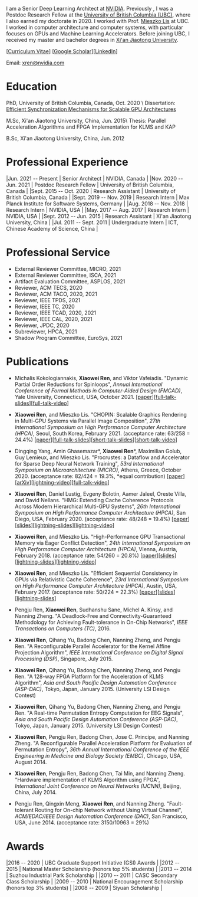 I am a Senior Deep Learning Architect at [NVIDIA](https://www.nvidia.com/en-us/). Previously , I was a Postdoc Research Fellow at the [University of British Columbia (UBC)](http://www.ece.ubc.ca), where I also earned my doctorate in 2020. I worked with Prof. [Mieszko Lis](http://mieszko.ece.ubc.ca) at UBC. I worked in computer architecture and computer systems, with particular focuses on GPUs and Machine Learning Accelerators. Before joining UBC, I received my master and bachelor degrees in [Xi'an Jiaotong University](http://en.xjtu.edu.cn/).

[[Curriculum Vitae](./docs/Xiaowei_Ren_CV.pdf)] [[Google Scholar](https://scholar.google.ca/citations?user=5t92QC0AAAAJ&hl=en)][[LinkedIn](https://www.linkedin.com/in/xiaowei-ren-95a7318a/)]

Email: xren@nvidia.com

# Education

PhD, University of British Columbia, Canada, Oct. 2020 \\
Dissertation: [Efficient Synchronization Mechanisms for Scalable GPU Architectures](./docs/Xiaowei_Ren_PhD_Dissertation.pdf)

M.Sc, Xi'an Jiaotong University, China, Jun. 2015\\
Thesis: Parallel Acceleration Algorithms and FPGA Implementation for KLMS and KAP

B.Sc, Xi'an Jiaotong University, China, Jun. 2012

# Professional Experience

|Jun. 2021 -- Present    | Senior Architect        | NVIDIA, Canada                                     |
|Nov. 2020 -- Jun. 2021  | Postdoc Research Fellow | University of British Columbia, Canada             |
|Sept. 2015 -- Oct. 2020 | Research Assistant      | University of British Columbia, Canada             |
|Sept. 2019 -- Nov. 2019 | Research Intern         | Max Planck Institute for Software Systems, Germany |
|Aug. 2018 -- Nov. 2018  | Research Intern         | NVIDIA, USA            |
|May. 2017 -- Aug. 2017  | Research Intern         | NVIDIA, USA            |
|Sept. 2012 -- Jun. 2015 | Research Assistant      | Xi'an Jiaotong University, China                   |
|Jul. 2011 -- Sept. 2011 | Undergraduate Intern    | ICT, Chinese Academy of Science, China             |

# Professional Service

* External Reviewer Committee, MICRO, 2021
* External Reviewer Committee, ISCA, 2021
* Artifact Evaluation Committee, ASPLOS, 2021
* Reviewer, ACM TECS, 2020
* Reviewer, ACM TACO, 2020, 2021
* Reviewer, IEEE TPDS, 2021
* Reviewer, IEEE TC, 2020
* Reviewer, IEEE TCAD, 2020, 2021
* Reviewer, IEEE CAL, 2020, 2021
* Reviewer, JPDC, 2020
* Subreviewer, HPCA, 2021
* Shadow Program Committee, EuroSys, 2021

# Publications

* Michalis Kokologiannakis, **Xiaowei Ren**, and Viktor Vafeiadis. "Dynamic Partial Order Reductions for Spinloops", _Annual International Conference of Formal Methods in Computer-Aided Design (FMCAD)_, Yale University, Connecticut, USA, October 2021. [[paper](./docs/FMCAD2021/SAVER-FMCAD2021.pdf)][[full-talk-slides](./docs/FMCAD2021/SAVER-FMCAD2021-slides.pdf)][[full-talk-video](https://www.youtube.com/watch?v=XfOlO7hugb4)]

* **Xiaowei Ren**, and Mieszko Lis. "CHOPIN: Scalable Graphics Rendering in Multi-GPU Systems via Parallel Image Composition", _27th International Symposium on High Performance Computer Architecture (HPCA)_, Seoul, South Korea, February 2021. (acceptance rate: 63/258 = 24.4%) [[paper](./docs/HPCA2021/CHOPIN-HPCA2021.pdf)][[full-talk-slides](./docs/HPCA2021/CHOPIN-HPCA2021-full.pptx)][[short-talk-slides](./docs/HPCA2021/CHOPIN-HPCA2021-short.pptx)][[short-talk-video](https://youtu.be/mNZ3rVbiMnA)]

* Dingqing Yang, Amin Ghasemazar\*, **Xiaowei Ren**\*, Maximilian Golub, Guy Lemieux, and Mieszko Lis. "Procrustes: a Dataflow and Accelerator for Sparse Deep Neural Network Training", _53rd International Symposium on Microarchitecture (MICRO)_, Athens, Greece, October 2020. (acceptance rate: 82/424 = 19.3%, \*equal contribution) [[paper](./docs/MICRO2020/Procrustes-MICRO2020.pdf)][[arXiv](https://arxiv.org/abs/2009.10976)][[lightning-video](https://youtu.be/JE54xyg5UOs)][[full-talk-video](https://youtu.be/9ev6W70elBI)]

* **Xiaowei Ren**, Daniel Lustig, Evgeny Bolotin, Aamer Jaleel, Oreste Villa, and David Nellans. "HMG: Extending Cache Coherence Protocols Across Modern Hierarchical Multi-GPU Systems", _26th International Symposium on High Performance Computer Architecture (HPCA)_, San Diego, USA, February 2020. (acceptance rate: 48/248 = 19.4%) [[paper](./docs/HPCA2020/HMG-HPCA2020.pdf)][[slides](./docs/HPCA2020/HMG-HPCA2020.pptx)][[lightning-slides](./docs/HPCA2020/HMG-HPCA2020-Lightning.pptx)][[lightning-video](https://youtu.be/FEG6lYoWeIE)]

* **Xiaowei Ren**, and Mieszko Lis. "High-Performance GPU Transactional Memory via Eager Conflict Detection", _24th International Symposium on High Performance Computer Architecture (HPCA)_, Vienna, Austria, February 2018. (acceptance rate: 54/260 = 20.8%) [[paper](./docs/HPCA2018/GETM-HPCA2018.pdf)][[slides](./docs/HPCA2018/GETM-HPCA2018.pptx)][[lightning-slides](./docs/HPCA2018/GETM-HPCA2018-Lightning.pptx)][[lightning-video](https://youtu.be/WTIKRyiUYtQ)]

* **Xiaowei Ren**, and Mieszko Lis. "Efficient Sequential Consistency in GPUs via Relativistic Cache Coherence", _23rd International Symposium on High Performance Computer Architecture (HPCA)_, Austin, USA, February 2017. (acceptance rate: 50/224 = 22.3%) [[paper](./docs/HPCA2017/RCC-HPCA2017.pdf)][[slides](./docs/HPCA2017/RCC-HPCA2017.pptx)][[lightning-slides](./docs/HPCA2017/RCC-HPCA2017-Lightning.pptx)]

* Pengju Ren, **Xiaowei Ren**, Sudhanshu Sane, Michel A. Kinsy, and Nanning Zheng. "A Deadlock-Free and Connectivity-Guaranteed Methodology for Achieving Fault-tolerance in On-Chip Networks", _IEEE Transactions on Computers (TC)_, 2016.

* **Xiaowei Ren**, Qihang Yu, Badong Chen, Nanning Zheng, and Pengju Ren. "A Reconfigurable Parallel Accelerator for the Kernel Affine Projection Algorithm", _IEEE International Conference on Digital Signal Processing (DSP)_, Singapore, July 2015.

* **Xiaowei Ren**, Qihang Yu, Badong Chen, Nanning Zheng, and Pengju Ren. "A 128-way FPGA Platform for the Acceleration of KLMS Algorithm", _Asia and South Pacific Design Automation Conference (ASP-DAC)_, Tokyo, Japan, January 2015. (University LSI Design Contest)

* **Xiaowei Ren**, Qihang Yu, Badong Chen, Nanning Zheng, and Pengju Ren. "A Real-time Permutation Entropy Computation for EEG Signals", _Asia and South Pacific Design Automation Conference (ASP-DAC)_, Tokyo, Japan, January 2015. (University LSI Design Contest)

* **Xiaowei Ren**, Pengju Ren, Badong Chen, Jose C. Principe, and Nanning Zheng. "A Reconfigurable Parallel Acceleration Platform for Evaluation of Permutation Entropy", _36th Annual International Conference of the IEEE Engineering in Medicine and Biology Society (EMBC)_, Chicago, USA, August 2014.

* **Xiaowei Ren**, Pengju Ren, Badong Chen, Tai Min, and Nanning Zheng. "Hardware implementation of KLMS Algorithm using FPGA", _International Joint Conference on Neural Networks (IJCNN)_, Beijing, China, July 2014.

* Pengju Ren, Qingxin Meng, **Xiaowei Ren**, and Nanning Zheng. "Fault-tolerant Routing for On-chip Network without Using Virtual Channel", _ACM/EDAC/IEEE Design Automation Conference (DAC)_, San Francisco, USA, June 2014. (acceptance rate: 3150/10963 = 29%)

# Awards

|2016 -- 2020 | UBC Graduate Support Initiative (GSI) Awards                |
|2012 -- 2015 | National Master Scholarship (honors top 5% students)        |
|2013 -- 2014 | Suzhou Industrial Park Scholarship                          |
|2010 -- 2011 | CASC Secondary Class Scholarship                            |
|2009 -- 2010 | National Encouragement Scholarship (honors top 3% students) |
|2008 -- 2009 | Siyuan Scholarship                                          |
